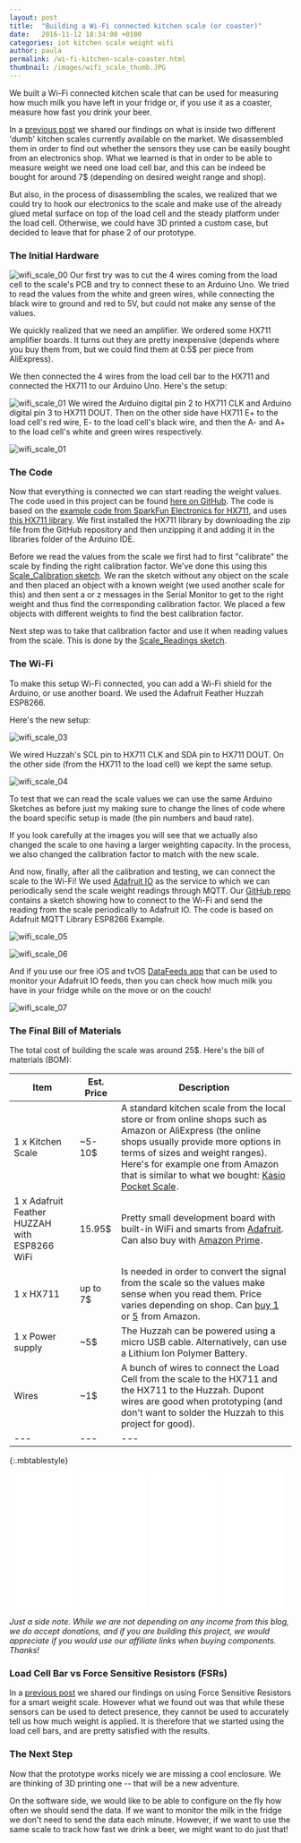 ```yaml
---
layout: post
title:  "Building a Wi-Fi connected kitchen scale (or coaster)"
date:   2016-11-12 18:34:00 +0100
categories: iot kitchen scale weight wifi
author: paula
permalink: /wi-fi-kitchen-scale-coaster.html
thumbnail: /images/wifi_scale_thumb.JPG
---
```


We built a Wi-Fi connected kitchen scale that can be used for measuring how much milk you have left in your fridge or, if you use it as a coaster, measure how fast you drink your beer.

In a <a href="/inside-kitchen-weight-scale.html" target="_blank">previous post</a> we shared our findings on what is inside two different 'dumb' kitchen scales currently available on the market. We disassembled them in order to find out whether the sensors they use can be easily bought from an electronics shop. What we learned is that in order to be able to measure weight we need one load cell bar, and this can be indeed be bought for around 7$ (depending on desired weight range and shop). 

But also, in the process of disassembling the scales, we realized that we could try to hook our electronics to the scale and make use of the already glued metal surface on top of the load cell and the steady platform under the load cell. Otherwise, we could have 3D printed a custom case, but decided to leave that for phase 2 of our prototype. 

<h3>The Initial Hardware</h3>

![wifi_scale_00](/images/wifi_scale_00.JPG)
Our first try was to cut the 4 wires coming from the load cell to the scale's PCB and try to connect these to an Arduino Uno. We tried to read the values from the white and green wires, while connecting the black wire to ground and red to 5V, but could not make any sense of the values. 

We quickly realized that we need an amplifier. We ordered some HX711 amplifier boards. It turns out they are pretty inexpensive (depends where you buy them from, but we could find them at 0.5$ per piece from AliExpress).

We then connected the 4 wires from the load cell bar to the HX711 and connected the HX711 to our Arduino Uno. Here's the setup:

![wifi_scale_01](/images/wifi_scale_01.png)
We wired the Arduino digital pin 2 to HX711 CLK and Arduino digital pin 3 to HX711 DOUT. Then on the other side have HX711 E+ to the load cell's red wire, E- to the load cell's black wire, and then the A- and A+ to the load cell's white and green wires respectively.

![wifi_scale_01](/images/wifi_scale_02.JPG)

<h3>The Code</h3>

Now that everything is connected we can start reading the weight values. The code used in this project can be found <a href="https://github.com/MonoHelixLabs/wifi-scale" target="_blank">here on GitHub</a>. The code is based on the <a href="https://github.com/sparkfun/HX711-Load-Cell-Amplifier" target="_blank">example code from SparkFun Electronics for HX711</a>, and uses <a href="https://github.com/bogde/HX711" target="_blank">this HX711 library</a>. We first installed the HX711 library by downloading the zip file from the GitHub repository and then unzipping it and adding it in the libraries folder of the Arduino IDE.

Before we read the values from the scale we first had to first "calibrate" the scale by finding the right calibration factor. We've done this using this <a href="https://github.com/MonoHelixLabs/wifi-scale/blob/master/Scale_Calibration/Scale_Calibration.ino" target="_blank">Scale_Calibration sketch</a>. We ran the sketch without any object on the scale and then placed an object with a known weight (we used another scale for this) and then sent a or z messages in the Serial Monitor to get to the right weight and thus find the corresponding calibration factor. We placed a few objects with different weights to find the best calibration factor.

Next step was to take that calibration factor and use it when reading values from the scale. This is done by the <a href="https://github.com/MonoHelixLabs/wifi-scale/blob/master/Scale_Readings/Scale_Readings.ino" target="_blank">Scale_Readings sketch</a>.

<h3>The Wi-Fi</h3>

To make this setup Wi-Fi connected, you can add a Wi-Fi shield for the Arduino, or use another board. We used the Adafruit Feather Huzzah ESP8266.

Here's the new setup:

![wifi_scale_03](/images/wifi_scale_03.png)

We wired Huzzah's SCL pin to HX711 CLK and SDA pin to HX711 DOUT. On the other side (from the HX711 to the load cell) we kept the same setup.

![wifi_scale_04](/images/wifi_scale_04.JPG)

To test that we can read the scale values we can use the same Arduino Sketches as before just my making sure to change the lines of code where the board specific setup is made (the pin numbers and baud rate).

If you look carefully at the images you will see that we actually also changed the scale to one having a larger weighting capacity. In the process, we also changed the calibration factor to match with the new scale.

And now, finally, after all the calibration and testing, we can connect the scale to the Wi-Fi! We used <a href="https://io.adafruit.com" target="_blank">Adafruit IO</a> as the service to which we can periodically send the scale weight readings through MQTT. Our <a href="https://github.com/MonoHelixLabs/wifi-scale/" target="_blank">GitHub repo</a> contains a sketch showing how to connect to the Wi-Fi and send the reading from the scale periodically to Adafruit IO. The code is based on Adafruit MQTT Library ESP8266 Example.

![wifi_scale_05](/images/wifi_scale_05.JPG) 

![wifi_scale_06](/images/wifi_scale_06.JPG)

And if you use our free iOS and tvOS <a href="http://datafeeds.monohelixlabs.com" target="_blank">DataFeeds app</a> that can be used to monitor your Adafruit IO feeds, then you can check how much milk you have in your fridge while on the move or on the couch!

![wifi_scale_07](/images/wifi_scale_07.png)

<h3>The Final Bill of Materials</h3>

The total cost of building the scale was around 25$. Here's the bill of materials (BOM):

| Item | Est. Price | Description | 
| --- | --- | --- |
| 1 x Kitchen Scale | ~5-10$ | A standard kitchen scale from the local store or from online shops such as Amazon or AliExpress (the online shops usually provide more options in terms of sizes and weight ranges). Here's for example one from Amazon that is similar to what we bought: <a target="_blank" href="https://www.amazon.com/gp/product/B01JU4NY5Y/ref=as_li_tl?ie=UTF8&camp=1789&creative=9325&creativeASIN=B01JU4NY5Y&linkCode={{linkCode}}&tag=monohelixlabs-20&linkId={{link_id}}">Kasio Pocket Scale</a><img src="//ir-na.amazon-adsystem.com/e/ir?t=monohelixlabs-20&l=am2&o=1&a=B01JU4NY5Y" width="1" height="1" border="0" alt="" style="border:none !important; margin:0px !important;" />.| 
| 1 x Adafruit Feather HUZZAH with ESP8266 WiFi | 15.95$ | Pretty small development board with built-in WiFi and smarts from <a href="https://www.adafruit.com/products/2821" target="_blank">Adafruit</a>. Can also buy with <a target="_blank" href="https://www.amazon.com/gp/product/B019MGW6N6/ref=as_li_tl?ie=UTF8&camp=1789&creative=9325&creativeASIN=B019MGW6N6&linkCode={{linkCode}}&tag=monohelixlabs-20&linkId={{link_id}}">Amazon Prime</a><img src="//ir-na.amazon-adsystem.com/e/ir?t=monohelixlabs-20&l=am2&o=1&a=B019MGW6N6" width="1" height="1" border="0" alt="" style="border:none !important; margin:0px !important;" />.| 
| 1 x HX711 |  up to 7$ | Is needed in order to convert the signal from the scale so the values make sense when you read them. Price varies depending on shop. Can <a target="_blank" href="https://www.amazon.com/gp/product/B00M6POINC/ref=as_li_tl?ie=UTF8&camp=1789&creative=9325&creativeASIN=B00M6POINC&linkCode=as2&tag=monohelixlabs-20&linkId=1b4a626c449a21e1989915b39bff633d">buy 1</a><img src="//ir-na.amazon-adsystem.com/e/ir?t=monohelixlabs-20&l=am2&o=1&a=B00M6POINC" width="1" height="1" border="0" alt="" style="border:none !important; margin:0px !important;" /> or <a target="_blank" href="https://www.amazon.com/gp/product/B00XT0OY5A/ref=as_li_tl?ie=UTF8&camp=1789&creative=9325&creativeASIN=B00XT0OY5A&linkCode={{linkCode}}&tag=monohelixlabs-20&linkId={{link_id}}">5</a><img src="//ir-na.amazon-adsystem.com/e/ir?t=monohelixlabs-20&l=am2&o=1&a=B00XT0OY5A" width="1" height="1" border="0" alt="" style="border:none !important; margin:0px !important;" /> from Amazon.| 
| 1 x Power supply | ~5$ | The Huzzah can be powered using a micro USB cable. Alternatively, can use a Lithium Ion Polymer Battery. |
| Wires | ~1$ | A bunch of wires to connect the Load Cell from the scale to the HX711 and the HX711 to the Huzzah. Dupont wires are good when prototyping (and don't want to solder the Huzzah to this project for good). | 
| --- | --- | --- | 
{:.mbtablestyle}
<br/>

<iframe style="width:120px;height:240px;" marginwidth="0" marginheight="0" scrolling="no" frameborder="0" src="//ws-na.amazon-adsystem.com/widgets/q?ServiceVersion=20070822&OneJS=1&Operation=GetAdHtml&MarketPlace=US&source=ac&ref=qf_sp_asin_til&ad_type=product_link&tracking_id=monohelixlabs-20&marketplace=amazon&region=US&placement=B01JU4NY5Y&asins=B01JU4NY5Y&linkId=0cc140d0a5ead37adcde36e3736d9e8f&show_border=false&link_opens_in_new_window=false&price_color=333333&title_color=0066c0&bg_color=ffffff"></iframe>
<iframe style="width:120px;height:240px;" marginwidth="0" marginheight="0" scrolling="no" frameborder="0" src="//ws-na.amazon-adsystem.com/widgets/q?ServiceVersion=20070822&OneJS=1&Operation=GetAdHtml&MarketPlace=US&source=ac&ref=qf_sp_asin_til&ad_type=product_link&tracking_id=monohelixlabs-20&marketplace=amazon&region=US&placement=B019MGW6N6&asins=B019MGW6N6&linkId=81f4063e59a8fe23ac339ea05c964565&show_border=false&link_opens_in_new_window=false&price_color=333333&title_color=0066c0&bg_color=ffffff"></iframe>
<iframe width="120px" height="240px" marginwidth="0" marginheight="0" scrolling="no" frameborder="0" src="//ws-na.amazon-adsystem.com/widgets/q?ServiceVersion=20070822&OneJS=1&Operation=GetAdHtml&MarketPlace=US&source=ac&ref=qf_sp_asin_til&ad_type=product_link&tracking_id=monohelixlabs-20&marketplace=amazon&region=US&placement=B00M6POINC&asins=B00M6POINC&linkId=e257f66c27307043fcb8bc4aa4450dc3&show_border=false&link_opens_in_new_window=false&price_color=333333&title_color=0066c0&bg_color=ffffff"></iframe>
<iframe style="width:120px;height:240px;" marginwidth="0" marginheight="0" scrolling="no" frameborder="0" src="//ws-na.amazon-adsystem.com/widgets/q?ServiceVersion=20070822&OneJS=1&Operation=GetAdHtml&MarketPlace=US&source=ac&ref=qf_sp_asin_til&ad_type=product_link&tracking_id=monohelixlabs-20&marketplace=amazon&region=US&placement=B00XT0OY5A&asins=B00XT0OY5A&linkId=07b26ecdb74c21819fdc054b1020b464&show_border=false&link_opens_in_new_window=false&price_color=333333&title_color=0066c0&bg_color=ffffff"></iframe>

<i>Just a side note. While we are not depending on any income from this blog, we do accept donations, and if you are building this project, we would appreciate if you would use our affiliate links when buying components. Thanks!</i>


<h3>Load Cell Bar vs Force Sensitive Resistors (FSRs)</h3>

In a <a href="/building-smart-fridge-weight-scale.html" target="_blank">previous post</a> we shared our findings on using Force Sensitive Resistors for a smart weight scale. However what we found out was that while these sensors can be used to detect presence, they cannot be used to accurately tell us how much weight is applied. It is therefore that we started using the load cell bars, and are pretty satisfied with the results.

<h3>The Next Step</h3>

Now that the prototype works nicely we are missing a cool enclosure. We are thinking of 3D printing one -- that will be a new adventure.

On the software side, we would like to be able to configure on the fly how often we should send the data. If we want to monitor the milk in the fridge we don't need to send the data each minute. However, if we want to use the same scale to track how fast we drink a beer, we might want to do just that!


 

